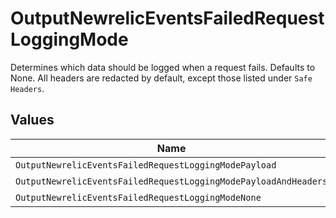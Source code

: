 # OutputNewrelicEventsFailedRequestLoggingMode

Determines which data should be logged when a request fails. Defaults to None.  All headers are redacted by default, except those listed under `Safe Headers`.


## Values

| Name                                                            | Value                                                           |
| --------------------------------------------------------------- | --------------------------------------------------------------- |
| `OutputNewrelicEventsFailedRequestLoggingModePayload`           | payload                                                         |
| `OutputNewrelicEventsFailedRequestLoggingModePayloadAndHeaders` | payloadAndHeaders                                               |
| `OutputNewrelicEventsFailedRequestLoggingModeNone`              | none                                                            |